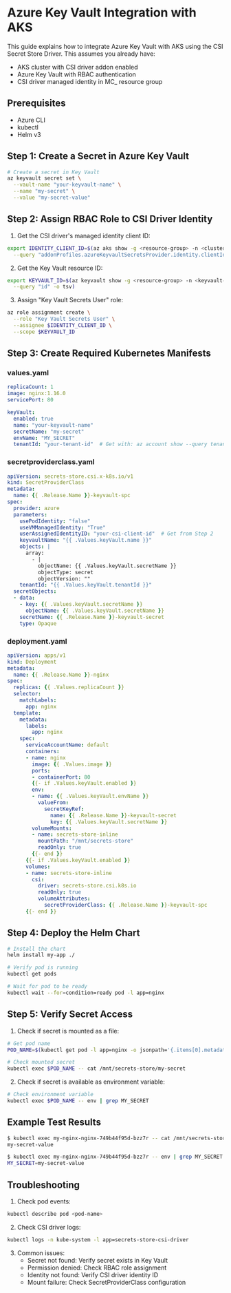 # Azure Key Vault Integration with AKS

This guide explains how to integrate Azure Key Vault with AKS using the CSI Secret Store Driver. This assumes you already have:
- AKS cluster with CSI driver addon enabled
- Azure Key Vault with RBAC authentication
- CSI driver managed identity in MC_ resource group

## Prerequisites

- Azure CLI
- kubectl
- Helm v3

## Step 1: Create a Secret in Azure Key Vault

```bash
# Create a secret in Key Vault
az keyvault secret set \
  --vault-name "your-keyvault-name" \
  --name "my-secret" \
  --value "my-secret-value"
```

## Step 2: Assign RBAC Role to CSI Driver Identity

1. Get the CSI driver's managed identity client ID:
```bash
export IDENTITY_CLIENT_ID=$(az aks show -g <resource-group> -n <cluster-name> \
  --query "addonProfiles.azureKeyvaultSecretsProvider.identity.clientId" -o tsv)
```

2. Get the Key Vault resource ID:
```bash
export KEYVAULT_ID=$(az keyvault show -g <resource-group> -n <keyvault-name> \
  --query "id" -o tsv)
```

3. Assign "Key Vault Secrets User" role:
```bash
az role assignment create \
  --role "Key Vault Secrets User" \
  --assignee $IDENTITY_CLIENT_ID \
  --scope $KEYVAULT_ID
```

## Step 3: Create Required Kubernetes Manifests

### values.yaml
```yaml
replicaCount: 1
image: nginx:1.16.0
servicePort: 80

keyVault:
  enabled: true
  name: "your-keyvault-name"
  secretName: "my-secret"
  envName: "MY_SECRET"
  tenantId: "your-tenant-id"  # Get with: az account show --query tenantId -o tsv
```

### secretproviderclass.yaml
```yaml
apiVersion: secrets-store.csi.x-k8s.io/v1
kind: SecretProviderClass
metadata:
  name: {{ .Release.Name }}-keyvault-spc
spec:
  provider: azure
  parameters:
    usePodIdentity: "false"
    useVMManagedIdentity: "True"
    userAssignedIdentityID: "your-csi-client-id"  # Get from Step 2
    keyvaultName: "{{ .Values.keyVault.name }}"
    objects: |
      array:
        - |
          objectName: {{ .Values.keyVault.secretName }}
          objectType: secret
          objectVersion: ""
    tenantId: "{{ .Values.keyVault.tenantId }}"
  secretObjects:
  - data:
    - key: {{ .Values.keyVault.secretName }}
      objectName: {{ .Values.keyVault.secretName }}
    secretName: {{ .Release.Name }}-keyvault-secret
    type: Opaque
```

### deployment.yaml
```yaml
apiVersion: apps/v1
kind: Deployment
metadata:
  name: {{ .Release.Name }}-nginx
spec:
  replicas: {{ .Values.replicaCount }}
  selector:
    matchLabels:
      app: nginx
  template:
    metadata:
      labels:
        app: nginx
    spec:
      serviceAccountName: default
      containers:
      - name: nginx
        image: {{ .Values.image }}
        ports:
        - containerPort: 80
        {{- if .Values.keyVault.enabled }}
        env:
        - name: {{ .Values.keyVault.envName }}
          valueFrom:
            secretKeyRef:
              name: {{ .Release.Name }}-keyvault-secret
              key: {{ .Values.keyVault.secretName }}
        volumeMounts:
        - name: secrets-store-inline
          mountPath: "/mnt/secrets-store"
          readOnly: true
        {{- end }}
      {{- if .Values.keyVault.enabled }}
      volumes:
      - name: secrets-store-inline
        csi:
          driver: secrets-store.csi.k8s.io
          readOnly: true
          volumeAttributes:
            secretProviderClass: {{ .Release.Name }}-keyvault-spc
      {{- end }}
```

## Step 4: Deploy the Helm Chart

```bash
# Install the chart
helm install my-app ./

# Verify pod is running
kubectl get pods

# Wait for pod to be ready
kubectl wait --for=condition=ready pod -l app=nginx
```

## Step 5: Verify Secret Access

1. Check if secret is mounted as a file:
```bash
# Get pod name
POD_NAME=$(kubectl get pod -l app=nginx -o jsonpath='{.items[0].metadata.name}')

# Check mounted secret
kubectl exec $POD_NAME -- cat /mnt/secrets-store/my-secret
```

2. Check if secret is available as environment variable:
```bash
# Check environment variable
kubectl exec $POD_NAME -- env | grep MY_SECRET
```

## Example Test Results

```bash
$ kubectl exec my-nginx-nginx-749b44f95d-bzz7r -- cat /mnt/secrets-store/my-secret
my-secret-value

$ kubectl exec my-nginx-nginx-749b44f95d-bzz7r -- env | grep MY_SECRET
MY_SECRET=my-secret-value
```

## Troubleshooting

1. Check pod events:
```bash
kubectl describe pod <pod-name>
```

2. Check CSI driver logs:
```bash
kubectl logs -n kube-system -l app=secrets-store-csi-driver
```

3. Common issues:
   - Secret not found: Verify secret exists in Key Vault
   - Permission denied: Check RBAC role assignment
   - Identity not found: Verify CSI driver identity ID
   - Mount failure: Check SecretProviderClass configuration
